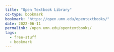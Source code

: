 ```yaml
---
title: "Open Textbook Library"
cc-type: bookmark
bookmark: "https://open.umn.edu/opentextbooks/"
date: 2022-06-11
permalink: /open.umn.edu/opentextbooks/
tags:
  - free-stuff
  - bookmark
---
```

